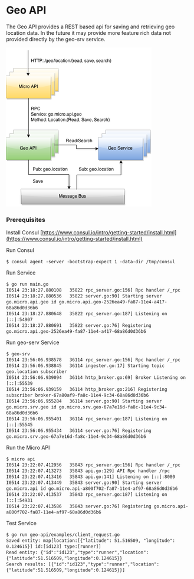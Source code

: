 # Geo API

The Geo API provides a REST based api for saving and retrieving geo location data. In the future it 
may provide more feature rich data not provided directly by the geo-srv service.

![Request Flow](geo-api.png)

### Prerequisites

Install Consul
[https://www.consul.io/intro/getting-started/install.html](https://www.consul.io/intro/getting-started/install.html)

Run Consul
```
$ consul agent -server -bootstrap-expect 1 -data-dir /tmp/consul
```

Run Service
```
$ go run main.go 
I0514 23:18:27.880108   35822 rpc_server.go:156] Rpc handler /_rpc
I0514 23:18:27.880536   35822 server.go:90] Starting server go.micro.api.geo id go.micro.api.geo-2526ea49-fa87-11e4-a417-68a86d0d36b6
I0514 23:18:27.880648   35822 rpc_server.go:187] Listening on [::]:54907
I0514 23:18:27.880691   35822 server.go:76] Registering go.micro.api.geo-2526ea49-fa87-11e4-a417-68a86d0d36b6
```

Run geo-serv Service
```
$ geo-srv
I0514 23:56:06.938578   36114 rpc_server.go:156] Rpc handler /_rpc
I0514 23:56:06.938845   36114 ingester.go:17] Starting topic geo.location subscriber
I0514 23:56:06.939094   36114 http_broker.go:69] Broker Listening on [::]:55539
I0514 23:56:06.939159   36114 http_broker.go:216] Registering subscriber broker-67a80af9-fa8c-11e4-9c34-68a86d0d36b6
I0514 23:56:06.955284   36114 server.go:90] Starting server go.micro.srv.geo id go.micro.srv.geo-67a7e16d-fa8c-11e4-9c34-68a86d0d36b6
I0514 23:56:06.955401   36114 rpc_server.go:187] Listening on [::]:55545
I0514 23:56:06.955434   36114 server.go:76] Registering go.micro.srv.geo-67a7e16d-fa8c-11e4-9c34-68a86d0d36b6
```

Run the Micro API
```
$ micro api
I0514 23:22:07.412956   35843 rpc_server.go:156] Rpc handler /_rpc
I0514 23:22:07.413273   35843 api.go:129] API Rpc handler /rpc
I0514 23:22:07.413416   35843 api.go:141] Listening on [::]:8080
I0514 23:22:07.413449   35843 server.go:90] Starting server go.micro.api id go.micro.api-a800f702-fa87-11e4-af97-68a86d0d36b6
I0514 23:22:07.413537   35843 rpc_server.go:187] Listening on [::]:54931
I0514 23:22:07.413586   35843 server.go:76] Registering go.micro.api-a800f702-fa87-11e4-af97-68a86d0d36b6
```

Test Service
```
$ go run geo-api/examples/client_request.go
Saved entity: map[location:[{"latitude": 51.516509, "longitude": 0.124615}] id:[id123] type:[runner]]
Read entity: {"id":"id123","type":"runner","location":{"latitude":51.516509,"longitude":0.124615}}
Search results: [{"id":"id123","type":"runner","location":{"latitude":51.516509,"longitude":0.124615}}]
```
